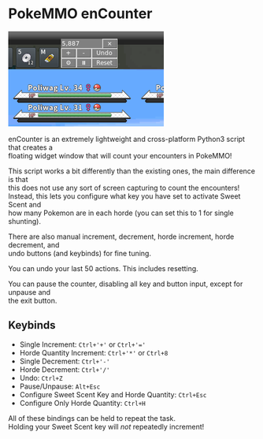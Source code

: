 # PokeMMO enCounter
![screenshot](https://raw.githubusercontent.com/noglass/pokemmo-enCounter/main/screenshot.png)

enCounter is an extremely lightweight and cross-platform Python3 script that creates a  
floating widget window that will count your encounters in PokeMMO!  

This script works a bit differently than the existing ones, the main difference is that  
this does not use any sort of screen capturing to count the encounters!  
Instead, this lets you configure what key you have set to activate Sweet Scent and  
how many Pokemon are in each horde (you can set this to 1 for single shunting).  

There are also manual increment, decrement, horde increment, horde decrement, and  
undo buttons (and keybinds) for fine tuning.  

You can undo your last 50 actions. This includes resetting.  

You can pause the counter, disabling all key and button input, except for unpause and  
the exit button.

## Keybinds
* Single Increment: `Ctrl+'+'` or `Ctrl+'='`
* Horde Quantity Increment: `Ctrl+'*'` or `Ctrl+8`
* Single Decrement: `Ctrl+'-'`
* Horde Decrement: `Ctrl+'/'`
* Undo: `Ctrl+Z`
* Pause/Unpause: `Alt+Esc`
* Configure Sweet Scent Key and Horde Quantity: `Ctrl+Esc`
* Configure Only Horde Quantity: `Ctrl+H`

All of these bindings can be held to repeat the task.  
Holding your Sweet Scent key will *not* repeatedly increment!
